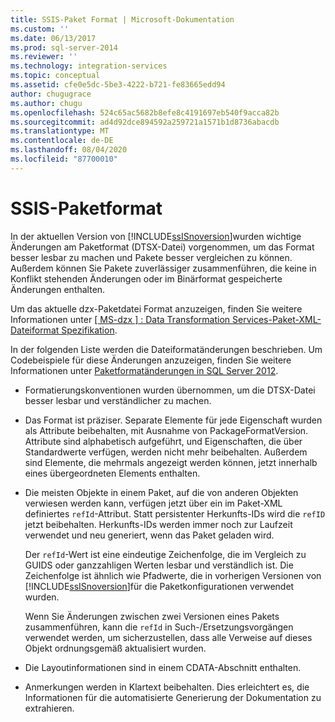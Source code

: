 ```yaml
---
title: SSIS-Paket Format | Microsoft-Dokumentation
ms.custom: ''
ms.date: 06/13/2017
ms.prod: sql-server-2014
ms.reviewer: ''
ms.technology: integration-services
ms.topic: conceptual
ms.assetid: cfe0e5dc-5be3-4222-b721-fe83665edd94
author: chugugrace
ms.author: chugu
ms.openlocfilehash: 524c65ac5682b8efe8c4191697eb540f9acca82b
ms.sourcegitcommit: ad4d92dce894592a259721a1571b1d8736abacdb
ms.translationtype: MT
ms.contentlocale: de-DE
ms.lasthandoff: 08/04/2020
ms.locfileid: "87700010"
---
```

# <a name="ssis-package-format"></a>SSIS-Paketformat
  In der aktuellen Version von [!INCLUDE[ssISnoversion](../includes/ssisnoversion-md.md)]wurden wichtige Änderungen am Paketformat (DTSX-Datei) vorgenommen, um das Format besser lesbar zu machen und Pakete besser vergleichen zu können. Außerdem können Sie Pakete zuverlässiger zusammenführen, die keine in Konflikt stehenden Änderungen oder im Binärformat gespeicherte Änderungen enthalten.  
  
 Um das aktuelle dzx-Paketdatei Format anzuzeigen, finden Sie weitere Informationen unter [ \[ MS-dzx \] : Data Transformation Services-Paket-XML-Dateiformat Spezifikation](https://go.microsoft.com/fwlink/?LinkId=233251).  
  
 In der folgenden Liste werden die Dateiformatänderungen beschrieben. Um Codebeispiele für diese Änderungen anzuzeigen, finden Sie weitere Informationen unter [Paketformatänderungen in SQL Server 2012](https://go.microsoft.com/fwlink/?LinkId=233255).  
  
-   Formatierungskonventionen wurden übernommen, um die DTSX-Datei besser lesbar und verständlicher zu machen.  
  
-   Das Format ist präziser. Separate Elemente für jede Eigenschaft wurden als Attribute beibehalten, mit Ausnahme von PackageFormatVersion. Attribute sind alphabetisch aufgeführt, und Eigenschaften, die über Standardwerte verfügen, werden nicht mehr beibehalten. Außerdem sind Elemente, die mehrmals angezeigt werden können, jetzt innerhalb eines übergeordneten Elements enthalten.  
  
-   Die meisten Objekte in einem Paket, auf die von anderen Objekten verwiesen werden kann, verfügen jetzt über ein im Paket-XML definiertes `refId`-Attribut. Statt persistenter Herkunfts-IDs wird die `refID` jetzt beibehalten. Herkunfts-IDs werden immer noch zur Laufzeit verwendet und neu generiert, wenn das Paket geladen wird.  
  
     Der `refId`-Wert ist eine eindeutige Zeichenfolge, die im Vergleich zu GUIDS oder ganzzahligen Werten lesbar und verständlich ist. Die Zeichenfolge ist ähnlich wie Pfadwerte, die in vorherigen Versionen von [!INCLUDE[ssISnoversion](../includes/ssisnoversion-md.md)]für die Paketkonfigurationen verwendet wurden.  
  
     Wenn Sie Änderungen zwischen zwei Versionen eines Pakets zusammenführen, kann die `refId` in Such-/Ersetzungsvorgängen verwendet werden, um sicherzustellen, dass alle Verweise auf dieses Objekt ordnungsgemäß aktualisiert wurden.  
  
-   Die Layoutinformationen sind in einem CDATA-Abschnitt enthalten.  
  
-   Anmerkungen werden in Klartext beibehalten. Dies erleichtert es, die Informationen für die automatisierte Generierung der Dokumentation zu extrahieren.  
  
  
